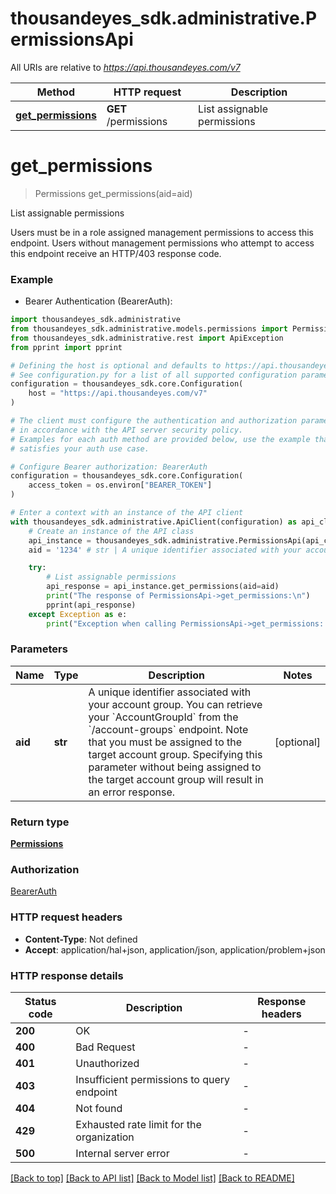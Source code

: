 # thousandeyes_sdk.administrative.PermissionsApi

All URIs are relative to *https://api.thousandeyes.com/v7*

Method | HTTP request | Description
------------- | ------------- | -------------
[**get_permissions**](PermissionsApi.md#get_permissions) | **GET** /permissions | List assignable permissions


# **get_permissions**
> Permissions get_permissions(aid=aid)

List assignable permissions

Users must be in a role assigned management permissions to access this endpoint. Users without management permissions who attempt to access this endpoint receive an HTTP/403 response code.

### Example

* Bearer Authentication (BearerAuth):

```python
import thousandeyes_sdk.administrative
from thousandeyes_sdk.administrative.models.permissions import Permissions
from thousandeyes_sdk.administrative.rest import ApiException
from pprint import pprint

# Defining the host is optional and defaults to https://api.thousandeyes.com/v7
# See configuration.py for a list of all supported configuration parameters.
configuration = thousandeyes_sdk.core.Configuration(
    host = "https://api.thousandeyes.com/v7"
)

# The client must configure the authentication and authorization parameters
# in accordance with the API server security policy.
# Examples for each auth method are provided below, use the example that
# satisfies your auth use case.

# Configure Bearer authorization: BearerAuth
configuration = thousandeyes_sdk.core.Configuration(
    access_token = os.environ["BEARER_TOKEN"]
)

# Enter a context with an instance of the API client
with thousandeyes_sdk.administrative.ApiClient(configuration) as api_client:
    # Create an instance of the API class
    api_instance = thousandeyes_sdk.administrative.PermissionsApi(api_client)
    aid = '1234' # str | A unique identifier associated with your account group. You can retrieve your `AccountGroupId` from the `/account-groups` endpoint. Note that you must be assigned to the target account group. Specifying this parameter without being assigned to the target account group will result in an error response. (optional)

    try:
        # List assignable permissions
        api_response = api_instance.get_permissions(aid=aid)
        print("The response of PermissionsApi->get_permissions:\n")
        pprint(api_response)
    except Exception as e:
        print("Exception when calling PermissionsApi->get_permissions: %s\n" % e)
```



### Parameters


Name | Type | Description  | Notes
------------- | ------------- | ------------- | -------------
 **aid** | **str**| A unique identifier associated with your account group. You can retrieve your &#x60;AccountGroupId&#x60; from the &#x60;/account-groups&#x60; endpoint. Note that you must be assigned to the target account group. Specifying this parameter without being assigned to the target account group will result in an error response. | [optional] 

### Return type

[**Permissions**](Permissions.md)

### Authorization

[BearerAuth](../README.md#BearerAuth)

### HTTP request headers

 - **Content-Type**: Not defined
 - **Accept**: application/hal+json, application/json, application/problem+json

### HTTP response details

| Status code | Description | Response headers |
|-------------|-------------|------------------|
**200** | OK |  -  |
**400** | Bad Request |  -  |
**401** | Unauthorized |  -  |
**403** | Insufficient permissions to query endpoint |  -  |
**404** | Not found |  -  |
**429** | Exhausted rate limit for the organization |  -  |
**500** | Internal server error |  -  |

[[Back to top]](#) [[Back to API list]](../README.md#documentation-for-api-endpoints) [[Back to Model list]](../README.md#documentation-for-models) [[Back to README]](../README.md)

